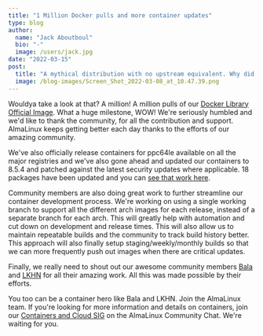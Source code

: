 ```yaml
---
title: "1 Million Docker pulls and more container updates"
type: blog
author:
  name: "Jack Aboutboul"
  bio: "-"
  image: /users/jack.jpg
date: "2022-03-15"
post:
  title: "A mythical distribution with no upstream equivalent. Why did we do it? Because we can!"
  image: /blog-images/Screen_Shot_2022-03-08_at_10.47.39.png
---
```


Wouldya take a look at that? A million! A million pulls of our [Docker Library Official Image](https://hub.docker.com/_/almalinux). What a huge milestone, WOW! We're seriously humbled and we'd like to thank the community, for all the contribution and support. AlmaLinux keeps getting better each day thanks to the efforts of our amazing community.

We've also officially release containers for ppc64le available on all the major registries and we've also gone ahead and updated our containers to 8.5.4 and patched against the latest security updates where applicable. 18 packages have been updated and you can [see that work here](https://github.com/docker-library/official-images/pull/12003).

Community members are also doing great work to further streamline our container development process. We're working on using a single working branch to support all the different arch images for each release, instead of a separate branch for each arch. This will greatly help with automation and cut down on development and release times. This will also allow us to maintain repeatable builds and the community to track build history better. This approach will also finally setup staging/weekly/monthly builds so that we can more frequently push out images when there are critical updates.

Finally, we really need to shout out our awesome community members [Bala](https://github.com/srbala) and [LKHN](https://github.com/LKHN) for all their amazing work. All this was made possible by their efforts.

You too can be a container hero like Bala and LKHN. Join the AlmaLinux team. If you're looking for more information and details on containers, join our [Containers and Cloud SIG](https://chat.almalinux.org/almalinux/channels/sigcloud) on the AlmaLinux Community Chat. We're waiting for you.
